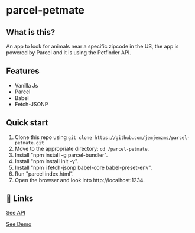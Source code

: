 # parcel-petmate

## What is this?
An app to look for animals near a specific zipcode in the US, the app is powered by Parcel and it is using the Petfinder API.

## Features

  * Vanilla Js
  * Parcel
  * Babel
  * Fetch-JSONP
  
## Quick start

1. Clone this repo using `git clone https://github.com/jemjemzms/parcel-petmate.git`
2. Move to the appropriate directory: `cd /parcel-petmate`.<br />
3. Install "npm install -g parcel-bundler".<br />
4. Install "npm install init -y".<br />
5. Install "npm i fetch-jsonp babel-core babel-preset-env".<br />
6. Run "parcel index.html".<br />
7. Open the browser and look into http://localhost:1234.

## 💫 Links

[See API](https://www.petfinder.com/developers/api-docs)

[See Demo](http://petmate.ricdiaz.com)
